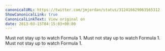```yaml
---
canonicalURL: https://twitter.com/jmjordan/status/312416629063565312
ShowCanonicalLink: true
CanonicalLinkText: View original on
date: 2013-03-15T04:15:03+00:00
---
```

Must not stay up to watch Formula 1. Must not stay up to watch Formula 1. Must not stay up to watch Formula 1.